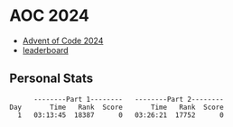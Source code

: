 # AOC 2024

* [Advent of Code 2024](https://adventofcode.com/2024)
* [leaderboard](https://adventofcode.com/2024/leaderboard)

## Personal Stats
```
      --------Part 1--------   --------Part 2--------
Day       Time   Rank  Score       Time   Rank  Score
  1   03:13:45  18387      0   03:26:21  17752      0
```
